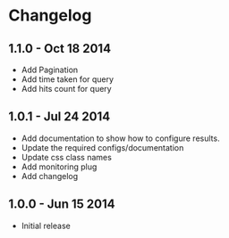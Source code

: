 # Changelog

## 1.1.0 - Oct 18 2014
- Add Pagination
- Add time taken for query
- Add hits count for query

## 1.0.1 - Jul 24 2014
- Add documentation to show how to configure results. 
- Update the required configs/documentation
- Update css class names
- Add monitoring plug
- Add changelog

## 1.0.0 - Jun 15 2014
- Initial release
